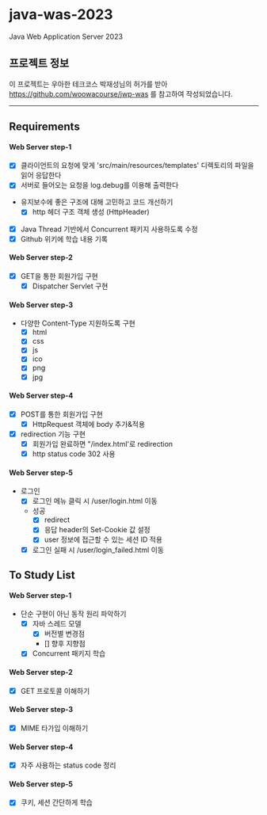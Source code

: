 # java-was-2023

Java Web Application Server 2023

## 프로젝트 정보

이 프로젝트는 우아한 테크코스 박재성님의 허가를 받아 https://github.com/woowacourse/jwp-was
를 참고하여 작성되었습니다.


---


## Requirements
#### Web Server step-1
- [x] 클라이언트의 요청에 맞게 'src/main/resources/templates' 디렉토리의 파일을 읽어 응답한다
- [x] 서버로 들어오는 요청을 log.debug를 이용해 출력한다
- 유지보수에 좋은 구조에 대해 고민하고 코드 개선하기
  - [x] http 헤더 구조 객체 생성 (HttpHeader)
- [x] Java Thread 기반에서 Concurrent 패키지 사용하도록 수정
- [x] Github 위키에 학습 내용 기록
#### Web Server step-2
- [x] GET을 통한 회원가입 구현
  - [x] Dispatcher Servlet 구현
#### Web Server step-3
- 다양한 Content-Type 지원하도록 구현
  - [x] html
  - [x] css
  - [x] js
  - [x] ico
  - [x] png
  - [x] jpg 
#### Web Server step-4
- [x] POST를 통한 회원가입 구현
  - [x] HttpRequest 객체에 body 추가&적용 
- [x] redirection 기능 구현
  - [x] 회원가입 완료하면 "/index.html'로 redirection
  - [x] http status code 302 사용
#### Web Server step-5
- 로그인
  - [x] 로그인 메뉴 클릭 시 /user/login.html 이동
  - 성공
    - [x] redirect
    - [x] 응답 header의 Set-Cookie 값 설정
    - [x] user 정보에 접근할 수 있는 세션 ID 적용
  - [x] 로그인 실패 시 /user/login_failed.html 이동

## To Study List
#### Web Server step-1
- 단순 구현이 아닌 동작 원리 파악하기
  - [x] 자바 스레드 모델 
    - [x] 버전별 변경점
    - [] 향후 지향점
  - [x] Concurrent 패키지 학습
#### Web Server step-2
- [x] GET 프로토콜 이해하기
#### Web Server step-3
- [x] MIME 타가입 이해하기
#### Web Server step-4
- [x] 자주 사용하는 status code 정리
#### Web Server step-5
- [x] 쿠키, 세션 간단하게 학습
